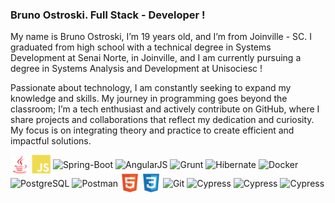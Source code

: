 <h3>Bruno Ostroski. Full Stack - Developer !  </h3>

My name is Bruno Ostroski, I’m 19 years old, and I’m from Joinville - SC. I graduated from high school with a technical degree in Systems Development at Senai Norte, in Joinville, and I am currently pursuing a degree in Systems Analysis and Development at Unisociesc !

Passionate about technology, I am constantly seeking to expand my knowledge and skills. My journey in programming goes beyond the classroom; I’m a tech enthusiast and actively contribute on GitHub, where I share projects and collaborations that reflect my dedication and curiosity. My focus is on integrating theory and practice to create efficient and impactful solutions.

<div style="display: inline_block">
<img align="center" alt="Java" height="30" width="30" src="https://raw.githubusercontent.com/devicons/devicon/master/icons/java/java-plain.svg">
  <img align="center" alt="Javascript" height="30" width="30" src="https://raw.githubusercontent.com/devicons/devicon/master/icons/javascript/javascript-plain.svg">
<img align="center" alt="Spring-Boot" height="30" width="30" src="https://cdn.jsdelivr.net/gh/devicons/devicon@latest/icons/spring/spring-original-wordmark.svg">
  <img align="center" alt="AngularJS" height="30" width="30" src="https://cdn.jsdelivr.net/gh/devicons/devicon@latest/icons/vuejs/vuejs-original-wordmark.svg">
  <img align="center" alt="Grunt" height="30" width="40" src="https://cdn.jsdelivr.net/gh/devicons/devicon@latest/icons/grunt/grunt-original.svg" />
<img align="center" alt="Hibernate" height="30" width="40" src="https://cdn.jsdelivr.net/gh/devicons/devicon@latest/icons/hibernate/hibernate-original.svg" />
<img align="center" alt="Docker" height="30" width="30" src="https://cdn.jsdelivr.net/gh/devicons/devicon@latest/icons/docker/docker-original.svg">
  <img align="center" alt="PostgreSQL" height="30" width="40" src="https://cdn.jsdelivr.net/gh/devicons/devicon@latest/icons/postgresql/postgresql-original.svg" />
<img align="center" alt="Postman" height="30" width="40" src="https://cdn.jsdelivr.net/gh/devicons/devicon@latest/icons/postman/postman-original.svg" />
<img align="center" alt="bru-HTML" height="30" width="30" src="https://raw.githubusercontent.com/devicons/devicon/master/icons/html5/html5-original.svg">
<img align="center" alt="bru-CSS" height="30" width="30" src="https://raw.githubusercontent.com/devicons/devicon/master/icons/css3/css3-original.svg">
<img align="center" alt="Git" height="30" width="30" src="https://cdn.jsdelivr.net/gh/devicons/devicon@latest/icons/git/git-original.svg">
<img align="center" alt="Cypress" height="30" width="40" src="https://cdn.jsdelivr.net/gh/devicons/devicon@latest/icons/cypressio/cypressio-original.svg" />
<img align="center" alt="Cypress" height="30" width="40" src="https://cdn.jsdelivr.net/gh/devicons/devicon@latest/icons/php/php-original.svg" />
<img align="center" alt="Cypress" height="30" width="40" src="https://cdn.jsdelivr.net/gh/devicons/devicon@latest/icons/quarkus/quarkus-original.svg" />

</div>


   
